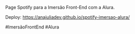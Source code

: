 Page Spotify para a Imersão Front-End com a Alura.

Deploy: https://anajuliadev.github.io/spotify-imersao-alura/

#ImersãoFrontEnd #Alura

